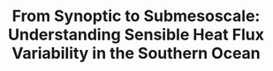 ---
title: "From Synoptic to Submesoscale: Understanding Sensible Heat Flux Variability in the Southern Ocean"
citation: "Edholm, J.E., **du Plessis, M.D.,** Biddle, L.C., Gille, S.T., Mazloff, M.R., Rosenthal, H.S., Swart, S., 2025. From Synoptic to Submesoscale: Understanding Sensible Heat Flux Variability in the Southern Ocean. Journal of Geophysical Research: Oceans."
category: submitted
---